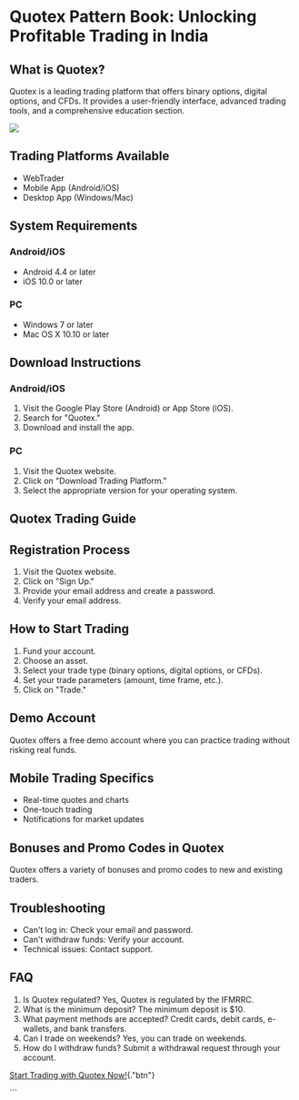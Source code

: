 # Quotex Pattern Book: Unlocking Profitable Trading in India

## What is Quotex?

Quotex is a leading trading platform that offers binary options, digital
options, and CFDs. It provides a user-friendly interface, advanced
trading tools, and a comprehensive education section.

[![](https://static.quotex.io/files/4_en/300_250.jpg)](https://traff.sbs/brokerqxlid)

## Trading Platforms Available

-   WebTrader
-   Mobile App (Android/iOS)
-   Desktop App (Windows/Mac)

## System Requirements

### Android/iOS

-   Android 4.4 or later
-   iOS 10.0 or later

### PC

-   Windows 7 or later
-   Mac OS X 10.10 or later

## Download Instructions

### Android/iOS

1.  Visit the Google Play Store (Android) or App Store (iOS).
2.  Search for "Quotex."
3.  Download and install the app.

### PC

1.  Visit the Quotex website.
2.  Click on "Download Trading Platform."
3.  Select the appropriate version for your operating system.

## Quotex Trading Guide

## Registration Process

1.  Visit the Quotex website.
2.  Click on "Sign Up."
3.  Provide your email address and create a password.
4.  Verify your email address.

## How to Start Trading

1.  Fund your account.
2.  Choose an asset.
3.  Select your trade type (binary options, digital options, or CFDs).
4.  Set your trade parameters (amount, time frame, etc.).
5.  Click on "Trade."

## Demo Account

Quotex offers a free demo account where you can practice trading without
risking real funds.

## Mobile Trading Specifics

-   Real-time quotes and charts
-   One-touch trading
-   Notifications for market updates

## Bonuses and Promo Codes in Quotex

Quotex offers a variety of bonuses and promo codes to new and existing
traders.

## Troubleshooting

-   Can\'t log in: Check your email and password.
-   Can\'t withdraw funds: Verify your account.
-   Technical issues: Contact support.

## FAQ

1.  Is Quotex regulated? Yes, Quotex is regulated by the IFMRRC.
2.  What is the minimum deposit? The minimum deposit is \$10.
3.  What payment methods are accepted? Credit cards, debit cards,
    e-wallets, and bank transfers.
4.  Can I trade on weekends? Yes, you can trade on weekends.
5.  How do I withdraw funds? Submit a withdrawal request through your
    account.

[Start Trading with Quotex
Now!](\%22https://traff.sbs/brokerqxlid\%22){."btn"}

\`\`\`

